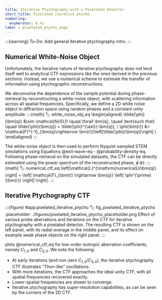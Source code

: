 ```yaml
---
title: Iterative Ptychography with a Pixelated Detector
short_title: Pixelated iterative ptycho
numbering:
  enumerator: 6.%s
label : pixelated_ptycho_page
---
```


:::{warning} To-Do:
Add general iterative ptychography intro.
:::

## Numerical White-Noise Object

Unfortunately, the iterative nature of iterative ptychography does not lend itself well to analytical CTF expressions like the ones derived in the previous sections.
Instead, we use a numerical scheme to estimate the transfer of information using ptychographic reconstructions.

We deconvolve the dependence of the sample potential during phase-retrieval by reconstructing a white-noise object, with scattering information across all spatial frequencies.
Specifically, we define a 2D white noise object in diffraction space using random phases and a constant unity amplitude:
:::{math}
:label: white_noise_obj_eq
\begin{aligned}
\tilde{\phi}(\bm{q}) &\sim \mathcal{N}(0,1) \quad \forall \bm{q}, \quad \text{such that} \quad \tilde{\phi}(\bm{q}) = \tilde{\phi}^{\ast}(-\bm{q}), \\
\phi(\bm{r}) &= \mathcal{F}^{-1}_{\bm{q}\rightarrow \bm{r}}\left[\tilde{\phi}(\bm{q})\right] \\
\end{aligned}
:::

The white-noise object is then used to perform Nyquist-sampled STEM simulations using Equations @exit-wave-eq - @probability-density-eq.
Following phase-retrieval on the simulated datasets, the CTF can be directly estimated using the power spectrum of the reconstructed phase, $\phi^{\prime}(\bm{r})$:
:::{math}
:label: numerical_ctf_eq
\left|\mathcal{L}^{\mathrm{numerical}}(\bm{q}) \right| = \left| \mathcal{F}_{\bm{r} \rightarrow \bm{q}} \left[ \phi^{\prime}(\bm{r}) \right] \right|.
:::

## Iterative Ptychography CTF

:::{figure} #app:pixelated_iterative_ptycho
:label: fig_pixelated_iterative_ptycho
:placeholder: ./figures/pixelated_iterative_ptycho_placeholder.png
Effect of various probe aberrations and iterations on the CTF for iterative ptychography with a pixelated detector.
The resulting CTF is shown on the left panel, with its radial average in the middle panel, and its effect on example weak phase objects on the right panel.
:::

[](#fig_pixelated_iterative_ptycho) plots @numerical_ctf_eq for low-order isotropic aberration coefficients, namely $C_{1,0}$ and $C_{3,0}$.
We note the following:

* At early iterations (and non-zero $C_{1,0}$/$C_{3,0}$), the iterative ptychography CTF illustrates "Thon-like" oscillations.
* With more iterations, the CTF approaches the ideal unity CTF, with all spatial frequencies recovered exactly.
* Lower-spatial frequencies are slower to converge.
* Iterative ptychography has super-resolution capabilities, as can be seen by the corners of the 2D CTF.

